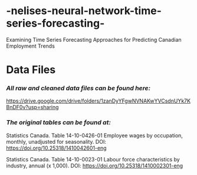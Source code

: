 # -nelises-neural-network-time-series-forecasting-
Examining Time Series Forecasting Approaches for Predicting Canadian Employment Trends

# Data Files
### *All raw and cleaned data files can be found here:*
https://drive.google.com/drive/folders/1zanDyYFgwNVNAKwYVCsdnUYk7KBnDF0v?usp=sharing

### *The original tables can be found at:*
Statistics Canada. Table 14-10-0426-01  Employee wages by occupation, monthly, unadjusted for seasonality. DOI: https://doi.org/10.25318/1410042601-eng

Statistics Canada. Table 14-10-0023-01  Labour force characteristics by industry, annual (x 1,000). DOI: https://doi.org/10.25318/1410002301-eng

